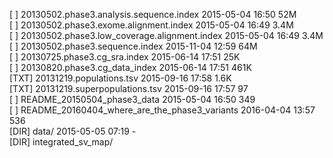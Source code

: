[   ]	20130502.phase3.analysis.sequence.index	2015-05-04 16:50	52M	 
[   ]	20130502.phase3.exome.alignment.index	2015-05-04 16:49	3.4M	 
[   ]	20130502.phase3.low_coverage.alignment.index	2015-05-04 16:49	3.4M	 
[   ]	20130502.phase3.sequence.index	2015-11-04 12:59	64M	 
[   ]	20130725.phase3.cg_sra.index	2015-06-14 17:51	25K	 
[   ]	20130820.phase3.cg_data_index	2015-06-14 17:51	461K	 
[TXT]	20131219.populations.tsv	2015-09-16 17:58	1.6K	 
[TXT]	20131219.superpopulations.tsv	2015-09-16 17:57	97	 
[   ]	README_20150504_phase3_data	2015-05-04 16:50	349	 
[   ]	README_20160404_where_are_the_phase3_variants	2016-04-04 13:57	536	 
[DIR]	data/	2015-05-05 07:19	-	 
[DIR]	integrated_sv_map/